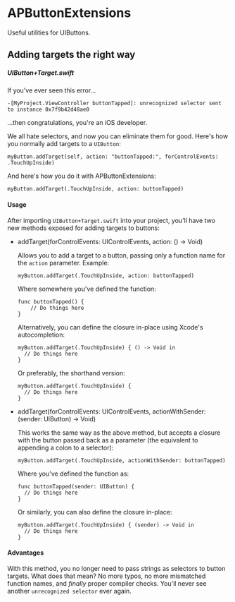 # APButtonExtensions

Useful utilities for UIButtons.

## Adding targets the right way

##### UIButton+Target.swift

If you've ever seen this error...

`-[MyProject.ViewController buttonTapped]: unrecognized selector sent to instance 0x7f9b42d48ae0`

...then congratulations, you're an iOS developer.

We all hate selectors, and now you can eliminate them for good. Here's how you normally add targets to a `UIButton`:

```
myButton.addTarget(self, action: "buttonTapped:", forControlEvents: .TouchUpInside)
```

And here's how you do it with APButtonExtensions:

```
myButton.addTarget(.TouchUpInside, action: buttonTapped)
```

#### Usage

After importing `UIButton+Target.swift` into your project, you'll have two new methods exposed for adding targets to buttons:

- addTarget(forControlEvents: UIControlEvents, action: () -> Void)
    
    Allows you to add a target to a button, passing only a function name for the `action` parameter. Example:

    ```
    myButton.addTarget(.TouchUpInside, action: buttonTapped)
    ```
    
    Where somewhere you've defined the function:
    
    ```
    func buttonTapped() {
        // Do things here
    }
    ```
    
    Alternatively, you can define the closure in-place using Xcode's autocompletion:
    
    ```
    myButton.addTarget(.TouchUpInside) { () -> Void in
      // Do things here
    }
    ```
    
    Or preferably, the shorthand version:
    
    ```
    myButton.addTarget(.TouchUpInside) {
      // Do things here
    }
    ```

- addTarget(forControlEvents: UIControlEvents, actionWithSender: (sender: UIButton) -> Void)
  
    This works the same way as the above method, but accepts a closure with the button passed back as a parameter (the equivalent to appending a colon to a selector):
  
    ```
    myButton.addTarget(.TouchUpInside, actionWithSender: buttonTapped)
    ```
    
    Where you've defined the function as:
    
    ```
    func buttonTapped(sender: UIButton) {
      // Do things here
    }
    ```
    
    Or similarly, you can also define the closure in-place:
    
    ```
    myButton.addTarget(.TouchUpInside) { (sender) -> Void in
      // Do things here
    }
    ```

#### Advantages

With this method, you no longer need to pass strings as selectors to button targets. What does that mean? No more typos, no more mismatched function names, and *finally* proper compiler checks. You'll never see another `unrecognized selector` ever again.
    
